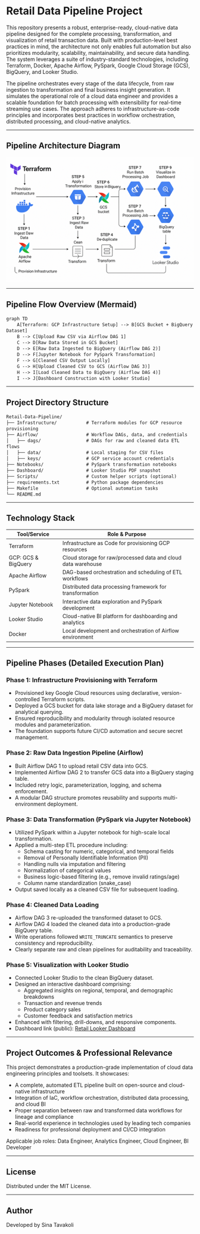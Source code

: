 # Retail Data Pipeline Project

This repository presents a robust, enterprise-ready, cloud-native data pipeline designed for the complete processing, transformation, and visualization of retail transaction data. Built with production-level best practices in mind, the architecture not only enables full automation but also prioritizes modularity, scalability, maintainability, and secure data handling. The system leverages a suite of industry-standard technologies, including Terraform, Docker, Apache Airflow, PySpark, Google Cloud Storage (GCS), BigQuery, and Looker Studio.

The pipeline orchestrates every stage of the data lifecycle, from raw ingestion to transformation and final business insight generation. It simulates the operational role of a cloud data engineer and provides a scalable foundation for batch processing with extensibility for real-time streaming use cases. The approach adheres to infrastructure-as-code principles and incorporates best practices in workflow orchestration, distributed processing, and cloud-native analytics.

---

## Pipeline Architecture Diagram

![Pipeline Diagram](pipeline_diagram.png)

---

## Pipeline Flow Overview (Mermaid)

```mermaid
graph TD
    A[Terraform: GCP Infrastructure Setup] --> B[GCS Bucket + BigQuery Dataset]
    B --> C[Upload Raw CSV via Airflow DAG 1]
    C --> D[Raw Data Stored in GCS Bucket]
    D --> E[Raw Data Ingested to BigQuery (Airflow DAG 2)]
    D --> F[Jupyter Notebook for PySpark Transformation]
    F --> G[Cleaned CSV Output Locally]
    G --> H[Upload Cleaned CSV to GCS (Airflow DAG 3)]
    H --> I[Load Cleaned Data to BigQuery (Airflow DAG 4)]
    I --> J[Dashboard Construction with Looker Studio]
```

---

## Project Directory Structure

```
Retail-Data-Pipeline/
├── Infrastructure/           # Terraform modules for GCP resource provisioning
├── Airflow/                  # Workflow DAGs, data, and credentials
│   ├── dags/                 # DAGs for raw and cleaned data ETL flows
│   ├── data/                 # Local staging for CSV files
│   ├── keys/                 # GCP service account credentials
├── Notebooks/                # PySpark transformation notebooks
├── Dashboard/                # Looker Studio PDF snapshot
├── Scripts/                  # Custom helper scripts (optional)
├── requirements.txt          # Python package dependencies
├── Makefile                  # Optional automation tasks
└── README.md
```

---

## Technology Stack

| Tool/Service        | Role & Purpose                                                |
| ------------------- | ------------------------------------------------------------- |
| Terraform           | Infrastructure as Code for provisioning GCP resources         |
| GCP: GCS & BigQuery | Cloud storage for raw/processed data and cloud data warehouse |
| Apache Airflow      | DAG-based orchestration and scheduling of ETL workflows       |
| PySpark             | Distributed data processing framework for transformation      |
| Jupyter Notebook    | Interactive data exploration and PySpark development          |
| Looker Studio       | Cloud-native BI platform for dashboarding and analytics       |
| Docker              | Local development and orchestration of Airflow environment    |

---

## Pipeline Phases (Detailed Execution Plan)

### Phase 1: Infrastructure Provisioning with Terraform

- Provisioned key Google Cloud resources using declarative, version-controlled Terraform scripts.
- Deployed a GCS bucket for data lake storage and a BigQuery dataset for analytical querying.
- Ensured reproducibility and modularity through isolated resource modules and parameterization.
- The foundation supports future CI/CD automation and secure secret management.

### Phase 2: Raw Data Ingestion Pipeline (Airflow)

- Built Airflow DAG 1 to upload retail CSV data into GCS.
- Implemented Airflow DAG 2 to transfer GCS data into a BigQuery staging table.
- Included retry logic, parameterization, logging, and schema enforcement.
- A modular DAG structure promotes reusability and supports multi-environment deployment.

### Phase 3: Data Transformation (PySpark via Jupyter Notebook)

- Utilized PySpark within a Jupyter notebook for high-scale local transformation.
- Applied a multi-step ETL procedure including:
  - Schema casting for numeric, categorical, and temporal fields
  - Removal of Personally Identifiable Information (PII)
  - Handling nulls via imputation and filtering
  - Normalization of categorical values
  - Business logic-based filtering (e.g., remove invalid ratings/age)
  - Column name standardization (snake\_case)
- Output saved locally as a cleaned CSV file for subsequent loading.

### Phase 4: Cleaned Data Loading

- Airflow DAG 3 re-uploaded the transformed dataset to GCS.
- Airflow DAG 4 loaded the cleaned data into a production-grade BigQuery table.
- Write operations followed `WRITE_TRUNCATE` semantics to preserve consistency and reproducibility.
- Clearly separate raw and clean pipelines for auditability and traceability.

### Phase 5: Visualization with Looker Studio

- Connected Looker Studio to the clean BigQuery dataset.
- Designed an interactive dashboard comprising:
  - Aggregated insights on regional, temporal, and demographic breakdowns
  - Transaction and revenue trends
  - Product category sales
  - Customer feedback and satisfaction metrics
- Enhanced with filtering, drill-downs, and responsive components.
- Dashboard link (public): [Retail Looker Dashboard](https://lookerstudio.google.com/reporting/32142238-71f8-4c7c-8dc2-45038440d426)

---

## Project Outcomes & Professional Relevance

This project demonstrates a production-grade implementation of cloud data engineering principles and toolsets. It showcases:

- A complete, automated ETL pipeline built on open-source and cloud-native infrastructure
- Integration of IaC, workflow orchestration, distributed data processing, and cloud BI
- Proper separation between raw and transformed data workflows for lineage and compliance
- Real-world experience in technologies used by leading tech companies
- Readiness for professional deployment and CI/CD integration

Applicable job roles: Data Engineer, Analytics Engineer, Cloud Engineer, BI Developer

---

## License

Distributed under the MIT License.

---

## Author

Developed by Sina Tavakoli

